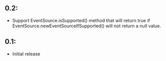 ## 0.2:

* Support EventSource.isSupported() method that will return true if EventSource.newEventSourceIfSupported()
  will not return a null value.

## 0.1:

* Initial release
